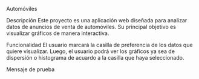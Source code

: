 Automóviles

Descripción
Este proyecto es una aplicación web diseñada para analizar datos de anuncios de venta de automóviles. Su principal objetivo es visualizar gráficos de manera interactiva.

Funcionalidad
El usuario marcará la casilla de preferencia de los datos que quiere visualizar. Luego, el usuario podrá ver los gráficos ya sea de dispersión o histograma de acuardo a la casilla que haya seleccionado.

Mensaje de prueba
